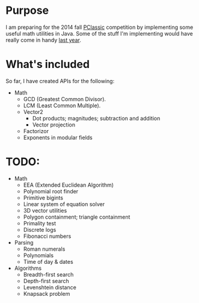 # Purpose

I am preparing for the 2014 fall [PClassic](http://pclassic.org) competition by implementing some useful math utilities in Java. Some of the stuff I'm implementing would have really come in handy [last year](https://github.com/unixpickle/PClassic-2013f).

# What's included

So far, I have created APIs for the following:

 * Math
   * GCD (Greatest Common Divisor).
   * LCM (Least Common Multiple).
   * Vector2
     * Dot products; magnitudes; subtraction and addition
     * Vector projection
   * Factorizor
   * Exponents in modular fields

# TODO:

 * Math
   * EEA (Extended Euclidean Algorithm)
   * Polynomial root finder
   * Primitive bigints
   * Linear system of equation solver
   * 3D vector utilities
   * Polygon containment; triangle containment
   * Primality test
   * Discrete logs
   * Fibonacci numbers
 * Parsing
   * Roman numerals
   * Polynomials
   * Time of day & dates
 * Algorithms
   * Breadth-first search
   * Depth-first search
   * Levenshtein distance
   * Knapsack problem
